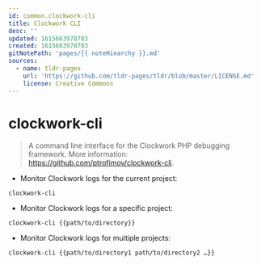 ```yaml
---
id: common.clockwork-cli
title: Clockwork CLI
desc: ''
updated: 1615663978703
created: 1615663978703
gitNotePath: 'pages/{{ noteHiearchy }}.md'
sources:
  - name: tldr-pages
    url: 'https://github.com/tldr-pages/tldr/blob/master/LICENSE.md'
    license: Creative Commons
---
```

# clockwork-cli

> A command line interface for the Clockwork PHP debugging framework.
> More information: <https://github.com/ptrofimov/clockwork-cli>.

- Monitor Clockwork logs for the current project:

`clockwork-cli`

- Monitor Clockwork logs for a specific project:

`clockwork-cli {{path/to/directory}}`

- Monitor Clockwork logs for multiple projects:

`clockwork-cli {{path/to/directory1 path/to/directory2 …}}`


